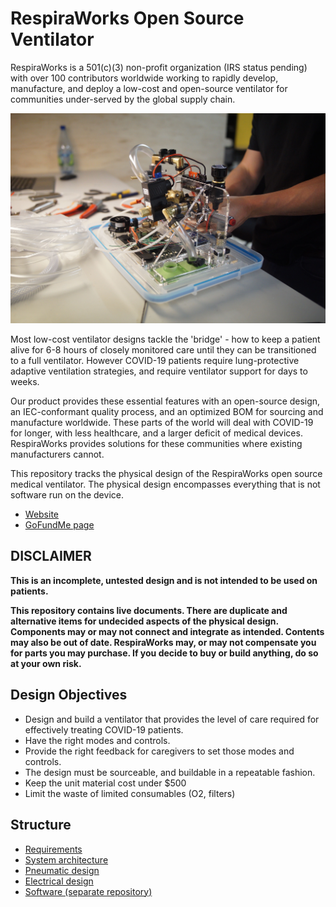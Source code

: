# RespiraWorks Open Source Ventilator

RespiraWorks is a 501(c)(3) non-profit organization (IRS status pending) with over
100 contributors worldwide working to rapidly develop, manufacture, and deploy a
low-cost and open-source ventilator for communities under-served by the global supply chain.

![Ventilator under construction](open_box.jpg)

Most low-cost ventilator designs tackle the 'bridge' - how to keep a patient alive for
6-8 hours of closely monitored care until they can be transitioned to a full ventilator.
However COVID-19 patients require lung-protective adaptive ventilation strategies, and
require ventilator support for days to weeks.

Our product provides these essential features with an open-source design, an
IEC-conformant quality process, and an optimized BOM for sourcing and manufacture worldwide.
These parts of the world will deal with COVID-19 for longer, with less healthcare, and a
larger deficit of medical devices. RespiraWorks provides solutions for these communities
where existing manufacturers cannot.

This repository tracks the physical design of the RespiraWorks open source medical ventilator.
The physical design encompasses everything that is not software run on the device.

  * [Website](https://respira.works/)
  * [GoFundMe page](https://www.gofundme.com/f/open-source-pandemic-ventilator)

## DISCLAIMER

**This is an incomplete, untested design and is not intended to be used on patients.**

**This repository contains live documents.
There are duplicate and alternative items for undecided aspects of the physical design.
Components may or may not connect and integrate as intended.
Contents may also be out of date. 
RespiraWorks may, or may not compensate you for parts you may purchase.
If you decide to buy or build anything, do so at your own risk.**

## Design Objectives

- Design and build a ventilator that provides the level of care required for effectively treating COVID-19 patients.
- Have the right modes and controls.
- Provide the right feedback for caregivers to set those modes and controls.
- The design must be sourceable, and buildable in a repeatable fashion.
- Keep the unit material cost under $500
- Limit the waste of limited consumables (O2, filters)

## Structure

  * [Requirements](requirements/README.md)
  * [System architecture](system_architecture/README.md)
  * [Pneumatic design](pneumatic_design/README.md)
  * [Electrical design](electrical_design/README.md)
  * [Software (separate repository)](https://github.com/RespiraWorks/VentilatorSoftware)

